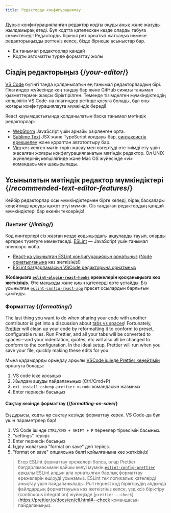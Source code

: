 ```yaml
---
title: Редакторды конфигурациялау
---
```


<Intro>

Дұрыс конфигурацияланған редактор кодты оқуды анық және жазуды жылдамырақ етеді. Бұл кодтта қателескен кезде оларды табуға көмектеседі! Редакторды бірінші рет орнатып жатсаңыз немесе редакторыңызды реттеңіз келсе, бізде бірнеше ұсыныстар бар.

</Intro>

<YouWillLearn>

* Ең танымал редакторлар қандай
* Кодты автоматты түрде форматтау жолы

</YouWillLearn>

## Сіздің редакторыңыз {/*your-editor*/}

[VS Code](https://code.visualstudio.com/) бүгінгі таңда қолданылатын ең танымал редакторлардың бірі. Плагиндер жүйесінде кең таңдау бар және GitHub сияқты танымал қызметтермен жақсы біріктірілген. Төменде тізімделген мүмкіндіктердің көпшілігін VS Code-на плагиндер ретінде қосуға болады, бұл оны жоғары конфигурациялауға мүмкіндік береді!

React қауымдастығында қолданылатын басқа танымал мәтіндік редакторлар:

* [WebStorm](https://www.jetbrains.com/webstorm/) JavaScript үшін арнайы әзірленген орта.
* [Sublime Text](https://www.sublimetext.com/) JSX және TypeScript қолдауы бар, [синтаксистік ерекшелеу](https://stackoverflow.com/a/70960574/458193) және қораптан автотолтыру бар.
* [Vim](https://www.vim.org/) кез келген мәтін түрін жасау мен өзгертуді өте тиімді ету үшін жасалған жоғары конфигурацияланатын мәтіндік редактор. Ол UNIX жүйелерінің көпшілігінде және Mac OS жүйесінде «vi» командасымен шақырылады.

## Ұсынылатын мәтіндік редактор мүмкіндіктері {/*recommended-text-editor-features*/}

Кейбір редакторлар осы мүмкіндіктермен бірге келеді, бірақ басқалары кеңейтімді қосуды қажет етуі мүмкін. Сіз таңдаған редактордың қандай мүмкіндіктері бар екенін тексеріңіз!

### Линтинг {/*linting*/}

Код линтерлері сіз жазған кезде кодыңыздағы ақауларды тауып, оларды ертерек түзетуге көмектеседі. [ESLint](https://eslint.org/) — JavaScript үшін танымал опенсорс жоба.

* [React-қа ұсынылған ESLint конфигурациясын орнатыңыз](https://www.npmjs.com/package/eslint-config-react-app) ([Node орнатылғанына](https://nodejs.org/en/download/current/) көз жеткізіңіз!)
* [ESLint бағдарламасын VSCode редакторына орнатыныз](https://marketplace.visualstudio.com/items?itemName=dbaeumer.vscode-eslint)

**Жобаңызға [`eslint-plugin-react-hooks`](https://www.npmjs.com/package/eslint-plugin-react-hooks) ережелерін қосқаныңызға көз жеткізіңіз.** Өте маңызды және қиын қателерді ерте ұстайды. Біз ұсынылған [`eslint-config-react-app`](https://www.npmjs.com/package/eslint-config-react-app) пресет осылардын барлығын қамтиды.

### Форматтау {/*formatting*/}

The last thing you want to do when sharing your code with another contributor is get into a discussion about [tabs vs spaces](https://www.google.com/search?q=tabs+vs+spaces)! Fortunately, [Prettier](https://prettier.io/) will clean up your code by reformatting it to conform to preset, configurable rules. Run Prettier, and all your tabs will be converted to spaces—and your indentation, quotes, etc will also all be changed to conform to the configuration. In the ideal setup, Prettier will run when you save your file, quickly making these edits for you.

Мына қадамдарды орындау арқылы [VSCode ішінде Prettier кеңейтімін](https://marketplace.visualstudio.com/items?itemName=esbenp.prettier-vscode) орнатуға болады:

1. VS code іске қосыңыз
2. Жылдам ашуды пайдаланыңыз (Ctrl/Cmd+P)
3. `ext install esbenp.prettier-vscode` командасын жазыныз
4. Enter пернесін басыңыз

#### Сақтау кезінде форматтау {/*formatting-on-save*/}

Ең дұрысы, кодты әр сақтау кезінде форматтау керек. VS Code-да бұл үшін параметрлер бар!

1. VS Code iшінде `CTRL/CMD + SHIFT + P` пернелер тіркесімін басыныз.
2. "settings" теріңіз
3. Enter пернесін басыңыз
4. Іздеу жолағына "format on save" деп теріңіз.
5. "format on save" опциясына белгі қойылғанына көз жеткізіңіз!

> Егер ESLint форматтау ережелері болса, олар Prettier бағдарламасымен қайшы келуі мүмкін.[`eslint-config-prettier`](https://github.com/prettier/eslint-config-prettier) арқылы ESLint алдын ала орнатылған барлық форматтау ережелерін өшіруді ұсынамыз. ESLint *тек* логикалық қателерді анықтау үшін пайдаланылады. Pull request код біріктірудің алдында файлдардың форматтауына көз жеткізгіңіз келсе, үздіксіз біріктіру (continuous integration) жүйеңізде [`prettier --check`](https://prettier.io/docs/en/cli.html#--check командасын пайдаланыңыз.
